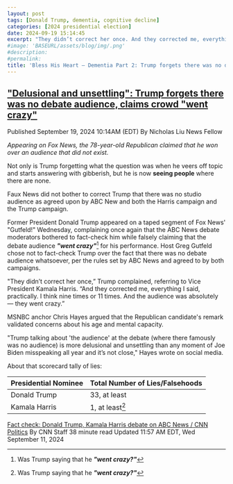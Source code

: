 ```yaml
---
layout: post
tags: [Donald Trump, dementia, cognitive decline]
categories: [2024 presidential election]
date: 2024-09-19 15:14:45
excerpt: "They didn’t correct her once. And they corrected me, everything I said, practically. I think nine times or 11 times. And the audience was absolutely — they went crazy."
#image: 'BASEURL/assets/blog/img/.png'
#description:
#permalink:
title: 'Bless His Heart – Dementia Part 2: Trump forgets there was no debate audience, claims crowd "went crazy"'
---
```



## ["Delusional and unsettling": Trump forgets there was no debate audience, claims crowd "went crazy"](https://www.salon.com/2024/09/19/delusional-and-unsettling-forgets-there-was-no-debate-audience-claims-crowd-went-crazy/ )

Published September 19, 2024 10:14AM (EDT)
By Nicholas Liu
News Fellow

*Appearing on Fox News, the 78-year-old Republican claimed that he won over an audience that did not exist.*

Not only is Trump forgetting what the question was when he veers off topic and starts answering with gibberish, but he is now **seeing people** where there are none.

Faux News did not bother to correct Trump that there was no studio audience as agreed upon by ABC New and both the Harris campaign and the Trump campaign.

Former President Donald Trump appeared on a taped segment of Fox News' "Gutfeld!" Wednesday, complaining once again that the ABC News debate moderators bothered to fact-check him while falsely claiming that the debate audience ***"went crazy"***[^21] for his performance. Host Greg Gutfeld chose not to fact-check Trump over the fact that there was no debate audience whatsoever, per the rules set by ABC News and agreed to by both campaigns.

[^21]: Was Trump saying that he ***"went crazy?"***

"They didn’t correct her once,” Trump complained, referring to Vice President Kamala Harris. “And they corrected me, everything I said, practically. I think nine times or 11 times. And the audience was absolutely — they went crazy.”

MSNBC anchor Chris Hayes argued that the Republican candidate's remark validated concerns about his age and mental capacity.

"Trump talking about 'the audience' at the debate (where there famously was no audience) is more delusional and unsettling than any moment of Joe Biden misspeaking all year and it’s not close," Hayes wrote on social media.

About that scorecard tally of lies:

| Presidential Nominee | Total Number of Lies/Falsehoods |
|---|---|
| Donald Trump | 33, at least |
| Kamala Harris | 1, at least[^21] |

[^21]: The one falsehood he highlighted for Harris was her claim that “Trump left us the worst unemployment since the Great Depression"; the unemployment rate in January 2021, while high by modern standards, was the worst to begin a presidential term in the last 20 years, not since the 1930s.

[Fact check: Donald Trump, Kamala Harris debate on ABC News / CNN Politics](https://www.cnn.com/2024/09/10/politics/fact-check-debate-trump-harris/index.html)
By CNN Staff
38 minute read
Updated 11:57 AM EDT, Wed September 11, 2024
